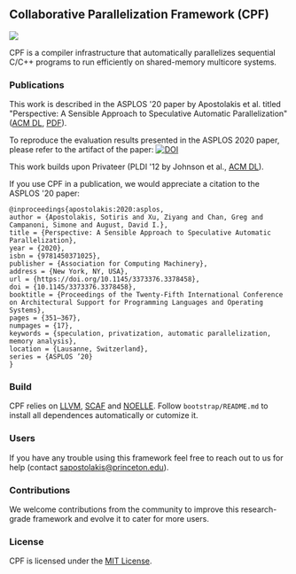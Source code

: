 ## Collaborative Parallelization Framework (CPF)
[![](https://github.com/PrincetonUniversity/cpf/workflows/Build/badge.svg?event=push)](https://github.com/PrincetonUniversity/cpf/actions)

CPF is a compiler infrastructure that automatically parallelizes sequential C/C++ programs to run efficiently on shared-memory multicore systems.

### Publications
This work is described in the ASPLOS '20 paper by Apostolakis et al. titled "Perspective: A Sensible Approach to Speculative Automatic Parallelization" ([ACM DL](https://dl.acm.org/doi/10.1145/3373376.3378458), [PDF](https://liberty.princeton.edu/Publications/asplos20_perspective.pdf)).

To reproduce the evaluation results presented in the ASPLOS 2020 paper, please refer to the artifact of the paper: [![DOI](https://zenodo.org/badge/DOI/10.5281/zenodo.3606885.svg)](https://doi.org/10.5281/zenodo.3606885)

This work builds upon Privateer (PLDI '12 by Johnson et al., [ACM DL](https://dl.acm.org/doi/10.1145/2254064.2254107)).

If you use CPF in a publication, we would appreciate a citation to the ASPLOS '20 paper:

```
@inproceedings{apostolakis:2020:asplos,
author = {Apostolakis, Sotiris and Xu, Ziyang and Chan, Greg and Campanoni, Simone and August, David I.},
title = {Perspective: A Sensible Approach to Speculative Automatic Parallelization},
year = {2020},
isbn = {9781450371025},
publisher = {Association for Computing Machinery},
address = {New York, NY, USA},
url = {https://doi.org/10.1145/3373376.3378458},
doi = {10.1145/3373376.3378458},
booktitle = {Proceedings of the Twenty-Fifth International Conference on Architectural Support for Programming Languages and Operating Systems},
pages = {351–367},
numpages = {17},
keywords = {speculation, privatization, automatic parallelization, memory analysis},
location = {Lausanne, Switzerland},
series = {ASPLOS ’20}
}
```

### Build
CPF relies on [LLVM](https://github.com/llvm/llvm-project), [SCAF](https://github.com/PrincetonUniversity/SCAF) and [NOELLE](https://github.com/scampanoni/noelle). Follow `bootstrap/README.md` to install all dependences automatically or cutomize it.

### Users
If you have any trouble using this framework feel free to reach out to us for help (contact sapostolakis@princeton.edu).

### Contributions
We welcome contributions from the community to improve this research-grade framework and evolve it to cater for more users.

### License
CPF is licensed under the [MIT License](./LICENSE.TXT).
